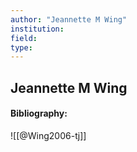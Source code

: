 ```yaml
---
author: "Jeannette M Wing"
institution:
field:
type:
---
```


## Jeannette M Wing
#### Bibliography:

![[@Wing2006-tj]]